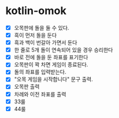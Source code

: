 # kotlin-omok
- [x] 오목판에 돌을 둘 수 있다.
- [x] 흑이 먼저 돌을 둔다
- [x] 흑과 백이 번갈아 가면서 둔다
- [x] 한 줄로 5개 돌이 연속되어 있을 경우 승리한다 
- [x] 바로 전에 돌을 둔 좌표를 표기한다
- [x] 오목판이 꽉 차면 게임이 종료된다.
- [x] 돌의 좌표를 입력받는다.
- [x] "오목 게임을 시작합니다" 문구 출력.
- [x] 오목판 출력
- [x] 차례와 이전 좌표를 출력
- [x] 33룰
- [x] 44룰
